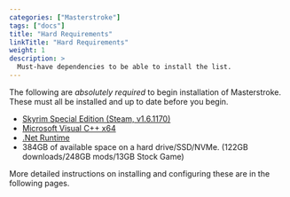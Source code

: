 ```yaml
---
categories: ["Masterstroke"]
tags: ["docs"] 
title: "Hard Requirements"
linkTitle: "Hard Requirements"
weight: 1
description: >
  Must-have dependencies to be able to install the list.
---
```


The following are *absolutely required* to begin installation of Masterstroke. These must all be installed and up to date before you begin.

- [Skyrim Special Edition (Steam, v1.6.1170)](https://store.steampowered.com/app/489830/The_Elder_Scrolls_V_Skyrim_Special_Edition/)
- [Microsoft Visual C++ x64](https://aka.ms/vs/17/release/vc_redist.x64.exe)
- [.Net Runtime](https://dotnet.microsoft.com/en-us/download/dotnet/5.0/runtime)
- 384GB of available space on a hard drive/SSD/NVMe. (122GB downloads/248GB mods/13GB Stock Game)

More detailed instructions on installing and configuring these are in the following pages.
